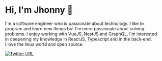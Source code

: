 # Hi, I'm Jhonny 👋

I'm a software engineer who is passionate about technology. I like to program and learn new things but I'm more passionate about solving problems. I enjoy working with VueJS, NestJS and GraphQL. I'm interested in deepening my knowledge in ReactJS, Typescript and  in the back-end.  
I love the linux world and open source.

[![Twitter URL](https://img.shields.io/twitter/url/https/twitter.com/bukotsunikki.svg?style=social&label=Follow%20%40millonesj)](https://twitter.com/millonesj)
